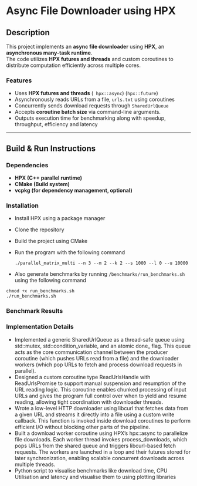 # Async File Downloader using HPX

## Description
This project implements an **async file downloader** using **HPX**, an **asynchronous many-task runtime**.  
The code utilizes **HPX futures and threads** and custom coroutines to distribute computation efficiently across multiple cores.

### **Features**
- Uses **HPX futures and threads** (` hpx::async`) (`hpx::future`)
- Asynchronously reads URLs from a file, `urls.txt` using coroutines 
- Concurrently sends download requests through `SharedUrlQueue`
- Accepts **coroutine batch size** via command-line arguments.
- Outputs execution time for benchmarking along with speedup, throughput, efficiency and latency
---

## **Build & Run Instructions**
### **Dependencies**
- **HPX (C++ parallel runtime)**
- **CMake (Build system)**
- **vcpkg (for dependency management, optional)**

### **Installation**
- Install HPX using a package manager
- Clone the repository
- Build the project using CMake
- Run the program with the following command

  `./parallel_matrix_multi --n 3 --m 2 --k 2 --s 1000 --l 0 --u 10000`
- Also generate benchmarks by running `/benchmarks/run_benchmarks.sh` using the following command
```
chmod +x run_benchmarks.sh
./run_benchmarks.sh  
```

### **Benchmark Results**

### **Implementation Details**
- Implemented a generic SharedUrlQueue<T> as a thread-safe queue using std::mutex, std::condition_variable, and an atomic done_ flag. This queue acts as the core communication channel between the producer coroutine (which pushes URLs read from a file) and the downloader workers (which pop URLs to fetch and process download requests in parallel).
- Designed a custom coroutine type ReadUrlsHandle with ReadUrlsPromise to support manual suspension and resumption of the URL reading logic. This coroutine enables chunked processing of input URLs and gives the program full control over when to yield and resume reading, allowing tight coordination with downloader threads.
- Wrote a low-level HTTP downloader using libcurl that fetches data from a given URL and streams it directly into a file using a custom write callback. This function is invoked inside download coroutines to perform efficient I/O without blocking other parts of the pipeline.
- Built a download worker coroutine using HPX’s hpx::async to parallelize file downloads. Each worker thread invokes process_downloads, which pops URLs from the shared queue and triggers libcurl-based fetch requests. The workers are launched in a loop and their futures stored for later synchronization, enabling scalable concurrent downloads across multiple threads.
- Python script to visualise benchmarks like download time, CPU Utilisation and latency and visualise them to using plotting libraries